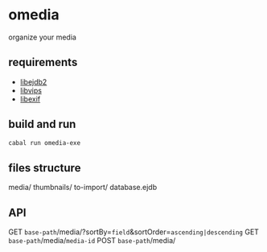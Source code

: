 # omedia
organize your media

## requirements

* [libejdb2](https://github.com/Softmotions/ejdb)
* [libvips](https://github.com/libvips/libvips)
* [libexif](https://github.com/libexif/exif/)

## build and run
```bash
cabal run omedia-exe
```

## files structure
media/
thumbnails/
to-import/
database.ejdb

## API
GET `base-path`/media/?sortBy=`field`&sortOrder=`ascending|descending`
GET `base-path`/media/`media-id`
POST `base-path`/media/

